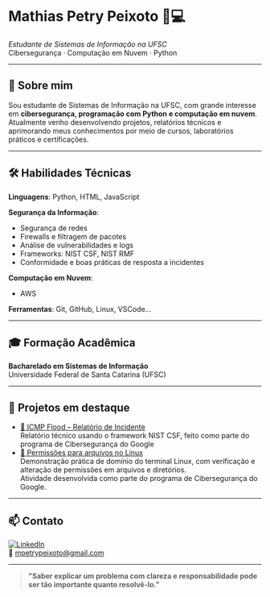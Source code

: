 # Mathias Petry Peixoto 🔐💻  
*Estudante de Sistemas de Informação na UFSC*  
Cibersegurança · Computação em Nuvem · Python

---

## 🧠 Sobre mim  
Sou estudante de Sistemas de Informação na UFSC, com grande interesse em **cibersegurança, programação com Python e computação em nuvem**.  
Atualmente venho desenvolvendo projetos, relatórios técnicos e aprimorando meus conhecimentos por meio de cursos, laboratórios práticos e certificações.

---

## 🛠️ Habilidades Técnicas  
**Linguagens**: Python, HTML, JavaScript  

**Segurança da Informação**: 
- Segurança de redes  
- Firewalls e filtragem de pacotes  
- Análise de vulnerabilidades e logs  
- Frameworks: NIST CSF, NIST RMF  
- Conformidade e boas práticas de resposta a incidentes

**Computação em Nuvem**:
- AWS
  
**Ferramentas**: Git, GitHub, Linux, VSCode...

---

## 🎓 Formação Acadêmica  
**Bacharelado em Sistemas de Informação**  
Universidade Federal de Santa Catarina (UFSC)

---

## 📂 Projetos em destaque  
- [🔎 ICMP Flood – Relatório de Incidente](https://github.com/MathiasPetry/relatorio-de-incidente-ddos-attack)  
  Relatório técnico usando o framework NIST CSF, feito como parte do programa de Cibersegurança do Google
- [🔐 Permissões para arquivos no Linux](https://github.com/MathiasPetry/PermissoesdeArquivoLinux)  
  Demonstração prática de domínio do terminal Linux, com verificação e alteração de permissões em arquivos e diretórios.  
  Atividade desenvolvida como parte do programa de Cibersegurança do Google.
  


---

## 📫 Contato  
[![LinkedIn](https://img.shields.io/badge/LinkedIn-MathiasPetry-blue?logo=linkedin)](https://www.linkedin.com/in/mathiaspetry)  
📧 mpetrypeixoto@gmail.com

---

> **"Saber explicar um problema com clareza e responsabilidade pode ser tão importante quanto resolvê-lo."**
